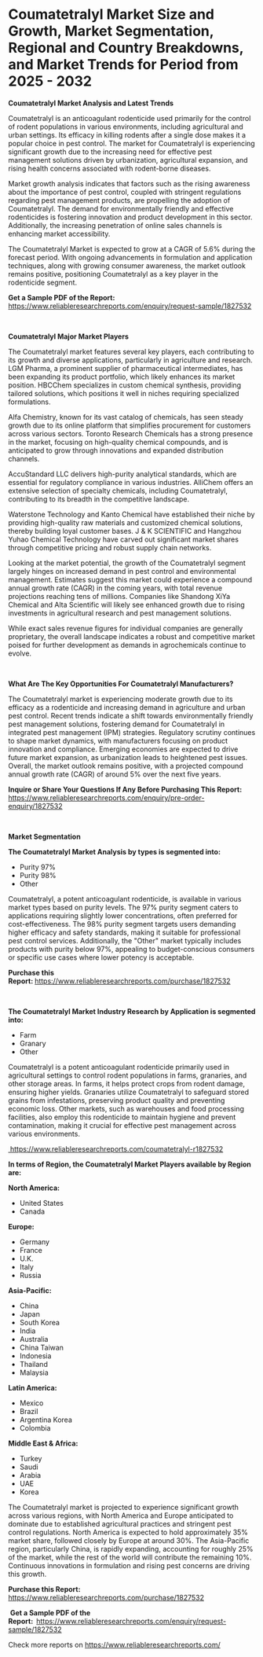 <p><h1>Coumatetralyl Market Size and Growth, Market Segmentation, Regional and Country Breakdowns, and Market Trends for Period from 2025 -  2032</h1></p><p><strong>Coumatetralyl Market Analysis and Latest Trends</strong></p>
<p><p>Coumatetralyl is an anticoagulant rodenticide used primarily for the control of rodent populations in various environments, including agricultural and urban settings. Its efficacy in killing rodents after a single dose makes it a popular choice in pest control. The market for Coumatetralyl is experiencing significant growth due to the increasing need for effective pest management solutions driven by urbanization, agricultural expansion, and rising health concerns associated with rodent-borne diseases.</p><p>Market growth analysis indicates that factors such as the rising awareness about the importance of pest control, coupled with stringent regulations regarding pest management products, are propelling the adoption of Coumatetralyl. The demand for environmentally friendly and effective rodenticides is fostering innovation and product development in this sector. Additionally, the increasing penetration of online sales channels is enhancing market accessibility.</p><p>The Coumatetralyl Market is expected to grow at a CAGR of 5.6% during the forecast period. With ongoing advancements in formulation and application techniques, along with growing consumer awareness, the market outlook remains positive, positioning Coumatetralyl as a key player in the rodenticide segment.</p></p>
<p><strong>Get a Sample PDF of the Report:&nbsp;</strong> <a href="https://www.reliableresearchreports.com/enquiry/request-sample/1827532?utm_campaign=2211&utm_medium=2&utm_source=Github&utm_content=ia&utm_term=31012025&utm_id=coumatetralyl">https://www.reliableresearchreports.com/enquiry/request-sample/1827532</a></p>
<p>&nbsp;</p>
<p><strong>Coumatetralyl Major Market Players</strong></p>
<p><p>The Coumatetralyl market features several key players, each contributing to its growth and diverse applications, particularly in agriculture and research. LGM Pharma, a prominent supplier of pharmaceutical intermediates, has been expanding its product portfolio, which likely enhances its market position. HBCChem specializes in custom chemical synthesis, providing tailored solutions, which positions it well in niches requiring specialized formulations.</p><p>Alfa Chemistry, known for its vast catalog of chemicals, has seen steady growth due to its online platform that simplifies procurement for customers across various sectors. Toronto Research Chemicals has a strong presence in the market, focusing on high-quality chemical compounds, and is anticipated to grow through innovations and expanded distribution channels.</p><p>AccuStandard LLC delivers high-purity analytical standards, which are essential for regulatory compliance in various industries. AlliChem offers an extensive selection of specialty chemicals, including Coumatetralyl, contributing to its breadth in the competitive landscape.</p><p>Waterstone Technology and Kanto Chemical have established their niche by providing high-quality raw materials and customized chemical solutions, thereby building loyal customer bases. J & K SCIENTIFIC and Hangzhou Yuhao Chemical Technology have carved out significant market shares through competitive pricing and robust supply chain networks.</p><p>Looking at the market potential, the growth of the Coumatetralyl segment largely hinges on increased demand in pest control and environmental management. Estimates suggest this market could experience a compound annual growth rate (CAGR) in the coming years, with total revenue projections reaching tens of millions. Companies like Shandong XiYa Chemical and Alta Scientific will likely see enhanced growth due to rising investments in agricultural research and pest management solutions. </p><p>While exact sales revenue figures for individual companies are generally proprietary, the overall landscape indicates a robust and competitive market poised for further development as demands in agrochemicals continue to evolve.</p></p>
<p>&nbsp;</p>
<p><strong>What Are The Key Opportunities For Coumatetralyl Manufacturers?</strong></p>
<p><p>The Coumatetralyl market is experiencing moderate growth due to its efficacy as a rodenticide and increasing demand in agriculture and urban pest control. Recent trends indicate a shift towards environmentally friendly pest management solutions, fostering demand for Coumatetralyl in integrated pest management (IPM) strategies. Regulatory scrutiny continues to shape market dynamics, with manufacturers focusing on product innovation and compliance. Emerging economies are expected to drive future market expansion, as urbanization leads to heightened pest issues. Overall, the market outlook remains positive, with a projected compound annual growth rate (CAGR) of around 5% over the next five years.</p></p>
<p><strong>Inquire or Share Your Questions If Any Before Purchasing This Report:</strong> <a href="https://www.reliableresearchreports.com/enquiry/pre-order-enquiry/1827532?utm_campaign=2211&utm_medium=2&utm_source=Github&utm_content=ia&utm_term=31012025&utm_id=coumatetralyl">https://www.reliableresearchreports.com/enquiry/pre-order-enquiry/1827532</a></p>
<p>&nbsp;</p>
<p><strong>Market Segmentation</strong></p>
<p><strong>The Coumatetralyl Market Analysis by types is segmented into:</strong></p>
<p><ul><li>Purity 97%</li><li>Purity 98%</li><li>Other</li></ul></p>
<p><p>Coumatetralyl, a potent anticoagulant rodenticide, is available in various market types based on purity levels. The 97% purity segment caters to applications requiring slightly lower concentrations, often preferred for cost-effectiveness. The 98% purity segment targets users demanding higher efficacy and safety standards, making it suitable for professional pest control services. Additionally, the "Other" market typically includes products with purity below 97%, appealing to budget-conscious consumers or specific use cases where lower potency is acceptable.</p></p>
<p><strong>Purchase this Report:&nbsp;</strong><a href="https://www.reliableresearchreports.com/purchase/1827532?utm_campaign=2211&utm_medium=2&utm_source=Github&utm_content=ia&utm_term=31012025&utm_id=coumatetralyl">https://www.reliableresearchreports.com/purchase/1827532</a></p>
<p>&nbsp;</p>
<p><strong>The Coumatetralyl Market Industry Research by Application is segmented into:</strong></p>
<p><ul><li>Farm</li><li>Granary</li><li>Other</li></ul></p>
<p><p>Coumatetralyl is a potent anticoagulant rodenticide primarily used in agricultural settings to control rodent populations in farms, granaries, and other storage areas. In farms, it helps protect crops from rodent damage, ensuring higher yields. Granaries utilize Coumatetralyl to safeguard stored grains from infestations, preserving product quality and preventing economic loss. Other markets, such as warehouses and food processing facilities, also employ this rodenticide to maintain hygiene and prevent contamination, making it crucial for effective pest management across various environments.</p></p>
<p><a href="https://www.reliableresearchreports.com/coumatetralyl-r1827532?utm_campaign=2211&utm_medium=2&utm_source=Github&utm_content=ia&utm_term=31012025&utm_id=coumatetralyl">&nbsp;https://www.reliableresearchreports.com/coumatetralyl-r1827532</a></p>
<p><strong>In terms of Region, the Coumatetralyl Market Players available by Region are:</strong></p>
<p>
    <p> <strong> North America: </strong>
        <ul>
            <li>United States</li>
            <li>Canada</li>
        </ul>
        </p> 
    <p> <strong> Europe: </strong>
        <ul>
            <li>Germany</li>
            <li>France</li>
            <li>U.K.</li>
            <li>Italy</li>
            <li>Russia</li>
        </ul>
        </p> 
    <p> <strong> Asia-Pacific: </strong>
        <ul>
            <li>China</li>
            <li>Japan</li>
            <li>South Korea</li>
            <li>India</li>
            <li>Australia</li>
            <li>China Taiwan</li>
            <li>Indonesia</li>
            <li>Thailand</li>
            <li>Malaysia</li>
        </ul>
        </p> 
    <p> <strong> Latin America: </strong>
        <ul>
            <li>Mexico</li>
            <li>Brazil</li>
            <li>Argentina Korea</li>
            <li>Colombia</li>
        </ul>
        </p> 
    <p> <strong> Middle East & Africa: </strong>
        <ul>
            <li>Turkey</li>
            <li>Saudi</li>
            <li>Arabia</li>
            <li>UAE</li>
            <li>Korea</li>
        </ul>
    </p>
    </p>
<p><p>The Coumatetralyl market is projected to experience significant growth across various regions, with North America and Europe anticipated to dominate due to established agricultural practices and stringent pest control regulations. North America is expected to hold approximately 35% market share, followed closely by Europe at around 30%. The Asia-Pacific region, particularly China, is rapidly expanding, accounting for roughly 25% of the market, while the rest of the world will contribute the remaining 10%. Continuous innovations in formulation and rising pest concerns are driving this growth.</p></p>
<p><strong>Purchase this Report: </strong><a href="https://www.reliableresearchreports.com/purchase/1827532?utm_campaign=2211&utm_medium=2&utm_source=Github&utm_content=ia&utm_term=31012025&utm_id=coumatetralyl">https://www.reliableresearchreports.com/purchase/1827532</a></p>
<p>&nbsp;<strong>Get a Sample PDF of the Report:&nbsp;&nbsp;</strong><a href="https://www.reliableresearchreports.com/enquiry/request-sample/1827532?utm_campaign=2211&utm_medium=2&utm_source=Github&utm_content=ia&utm_term=31012025&utm_id=coumatetralyl">https://www.reliableresearchreports.com/enquiry/request-sample/1827532</a></p>
<p><strong></strong></p>
<p>Check more reports on <a href="https://www.reliableresearchreports.com/?utm_campaign=2211&utm_medium=2&utm_source=Github&utm_content=ia&utm_term=31012025&utm_id=coumatetralyl">https://www.reliableresearchreports.com/</a></p>